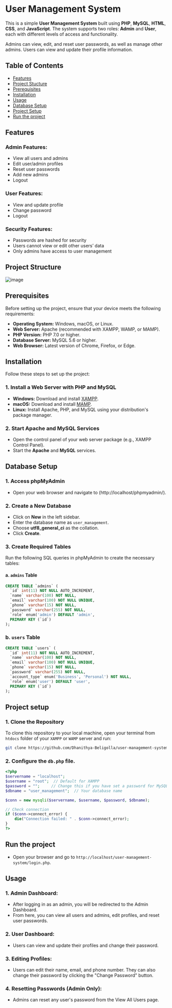 # User Management System

This is a simple **User Management System** built using **PHP**, **MySQL**, **HTML**, **CSS**, and **JavaScript**. The system supports two roles: **Admin** and **User**, each with different levels of access and functionality.

Admins can view, edit, and reset user passwords, as well as manage other admins. Users can view and update their profile information.

## Table of Contents

- [Features](#features)
- [Project Stucture](#project-structure)
- [Prerequisites](#prerequisites)
- [Installation](#installation)
- [Usage](#usage)
- [Database Setup](#database-setup)
- [Project Setup](#project-setup)
- [Run the project](#run-the-project)


## Features

### Admin Features:
- View all users and admins
- Edit user/admin profiles
- Reset user passwords
- Add new admins
- Logout

### User Features:
- View and update profile
- Change password
- Logout

### Security Features:
- Passwords are hashed for security
- Users cannot view or edit other users’ data
- Only admins have access to user management

## Project Structure

![image](https://github.com/user-attachments/assets/76af4b9b-d331-447f-993c-fdaa3fc7a445)

## Prerequisites

Before setting up the project, ensure that your device meets the following requirements:

- **Operating System:** Windows, macOS, or Linux.
- **Web Server:** Apache (recommended with XAMPP, WAMP, or MAMP).
- **PHP Version:** PHP 7.0 or higher.
- **Database Server:** MySQL 5.6 or higher.
- **Web Browser:** Latest version of Chrome, Firefox, or Edge.

## Installation

Follow these steps to set up the project:

### 1. Install a Web Server with PHP and MySQL

- **Windows:** Download and install [XAMPP](https://www.apachefriends.org/index.html).
- **macOS:** Download and install [MAMP](https://www.mamp.info/en/).
- **Linux:** Install Apache, PHP, and MySQL using your distribution's package manager.

### 2. Start Apache and MySQL Services

- Open the control panel of your web server package (e.g., XAMPP Control Panel).
- Start the **Apache** and **MySQL** services.

## Database Setup

### 1. Access phpMyAdmin

- Open your web browser and navigate to (http://localhost/phpmyadmin/).

### 2. Create a New Database

- Click on **New** in the left sidebar.
- Enter the database name as `user_management`.
- Choose **utf8_general_ci** as the collation.
- Click **Create**.

### 3. Create Required Tables

Run the following SQL queries in phpMyAdmin to create the necessary tables:

#### a. `admins` Table

```sql
CREATE TABLE `admins` (
  `id` int(11) NOT NULL AUTO_INCREMENT,
  `name` varchar(100) NOT NULL,
  `email` varchar(100) NOT NULL UNIQUE,
  `phone` varchar(15) NOT NULL,
  `password` varchar(255) NOT NULL,
  `role` enum('admin') DEFAULT 'admin',
  PRIMARY KEY (`id`)
);
```

### b. `users` Table

```sql
CREATE TABLE `users` (
  `id` int(11) NOT NULL AUTO_INCREMENT,
  `name` varchar(100) NOT NULL,
  `email` varchar(100) NOT NULL UNIQUE,
  `phone` varchar(15) NOT NULL,
  `password` varchar(255) NOT NULL,
  `account_type` enum('Business', 'Personal') NOT NULL,
  `role` enum('user') DEFAULT 'user',
  PRIMARY KEY (`id`)
);
```

## Project setup

### 1. Clone the Repository

To clone this repository to your local machine, open your terminal from `htdocs` folder of your `XAMPP` or `WAMP` server and run:

```bash
git clone https://github.com/Dhanithya-Beligolla/user-management-system.git
```
### 2. Configure the `db.php` file.

```php
<?php
$servername = "localhost";
$username = "root";  // Default for XAMPP
$password = "";     // Change this if you have set a password for MySQL
$dbname = "user_management";  // Your database name

$conn = new mysqli($servername, $username, $password, $dbname);

// Check connection
if ($conn->connect_error) {
    die("Connection failed: " . $conn->connect_error);
}
?>
```

## Run the project

- Open your browser and go to `http://localhost/user-management-system/login.php`.

## Usage

### 1. Admin Dashboard:
- After logging in as an admin, you will be redirected to the Admin Dashboard.
- From here, you can view all users and admins, edit profiles, and reset user passwords.

### 2. User Dashboard:
- Users can view and update their profiles and change their password.
  
### 3. Editing Profiles:
- Users can edit their name, email, and phone number. They can also change their password by clicking the "Change Password" button.

### 4. Resetting Passwords (Admin Only):
- Admins can reset any user's password from the View All Users page.




